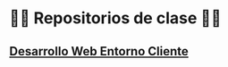 # :woman_technologist: **Repositorios de clase** :woman_technologist:

## [**Desarrollo Web Entorno Cliente**](https://github.com/SanRup/dwec/blob/main/README.md)

